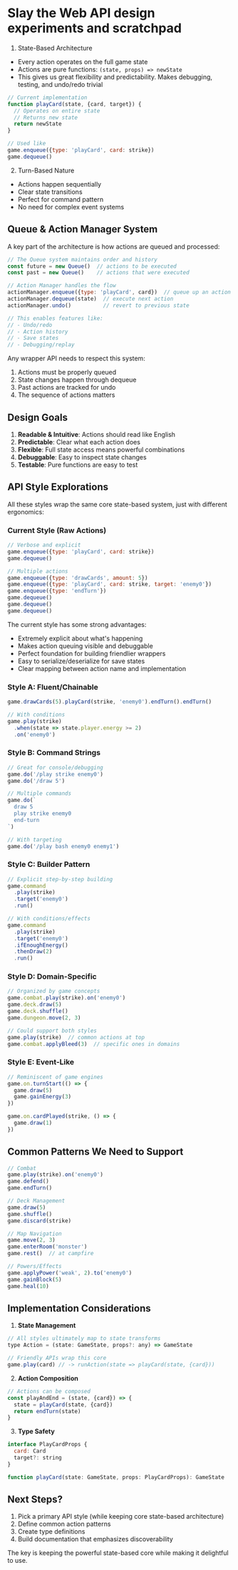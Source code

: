# Slay the Web API design experiments and scratchpad

1. State-Based Architecture
- Every action operates on the full game state
- Actions are pure functions: `(state, props) => newState`
- This gives us great flexibility and predictability. Makes debugging, testing, and undo/redo trivial

```js
// Current implementation
function playCard(state, {card, target}) {
  // Operates on entire state
  // Returns new state
  return newState
}

// Used like
game.enqueue({type: 'playCard', card: strike})
game.dequeue()
```

2. Turn-Based Nature
- Actions happen sequentially
- Clear state transitions
- Perfect for command pattern
- No need for complex event systems

## Queue & Action Manager System

A key part of the architecture is how actions are queued and processed:

```js
// The Queue system maintains order and history
const future = new Queue()  // actions to be executed
const past = new Queue()    // actions that were executed

// Action Manager handles the flow
actionManager.enqueue({type: 'playCard', card})  // queue up an action
actionManager.dequeue(state)  // execute next action
actionManager.undo()          // revert to previous state

// This enables features like:
// - Undo/redo
// - Action history
// - Save states
// - Debugging/replay
```

Any wrapper API needs to respect this system:
1. Actions must be properly queued
2. State changes happen through dequeue
3. Past actions are tracked for undo
4. The sequence of actions matters

## Design Goals

1. **Readable & Intuitive**: Actions should read like English
2. **Predictable**: Clear what each action does
3. **Flexible**: Full state access means powerful combinations
4. **Debuggable**: Easy to inspect state changes
5. **Testable**: Pure functions are easy to test

## API Style Explorations

All these styles wrap the same core state-based system, just with different ergonomics:

### Current Style (Raw Actions)
```js
// Verbose and explicit
game.enqueue({type: 'playCard', card: strike})
game.dequeue()

// Multiple actions
game.enqueue({type: 'drawCards', amount: 5})
game.enqueue({type: 'playCard', card: strike, target: 'enemy0'})
game.enqueue({type: 'endTurn'})
game.dequeue()
game.dequeue()
game.dequeue()
```

The current style has some strong advantages:
- Extremely explicit about what's happening
- Makes action queuing visible and debuggable
- Perfect foundation for building friendlier wrappers
- Easy to serialize/deserialize for save states
- Clear mapping between action name and implementation
    




### Style A: Fluent/Chainable

```js
game.drawCards(5).playCard(strike, 'enemy0').endTurn().endTurn()

// With conditions
game.play(strike)
  .when(state => state.player.energy >= 2)
  .on('enemy0')
```

### Style B: Command Strings
```js
// Great for console/debugging
game.do('/play strike enemy0')
game.do('/draw 5')

// Multiple commands
game.do(`
  draw 5
  play strike enemy0
  end-turn
`)

// With targeting
game.do('/play bash enemy0 enemy1')
```

### Style C: Builder Pattern
```js
// Explicit step-by-step building
game.command
  .play(strike)
  .target('enemy0')
  .run()

// With conditions/effects
game.command
  .play(strike)
  .target('enemy0')
  .ifEnoughEnergy()
  .thenDraw(2)
  .run()
```

### Style D: Domain-Specific
```js
// Organized by game concepts
game.combat.play(strike).on('enemy0')
game.deck.draw(5)
game.deck.shuffle()
game.dungeon.move(2, 3)

// Could support both styles
game.play(strike)  // common actions at top
game.combat.applyBleed(3)  // specific ones in domains
```

### Style E: Event-Like
```js
// Reminiscent of game engines
game.on.turnStart(() => {
  game.draw(5)
  game.gainEnergy(3)
})

game.on.cardPlayed(strike, () => {
  game.draw(1)
})
```

## Common Patterns We Need to Support

```js
// Combat
game.play(strike).on('enemy0')
game.defend()
game.endTurn()

// Deck Management
game.draw(5)
game.shuffle()
game.discard(strike)

// Map Navigation
game.move(2, 3)
game.enterRoom('monster')
game.rest()  // at campfire

// Powers/Effects
game.applyPower('weak', 2).to('enemy0')
game.gainBlock(5)
game.heal(10)
```

## Implementation Considerations

1. **State Management**
```js
// All styles ultimately map to state transforms
type Action = (state: GameState, props?: any) => GameState

// Friendly APIs wrap this core
game.play(card) // -> runAction(state => playCard(state, {card}))
```

2. **Action Composition**
```js
// Actions can be composed
const playAndEnd = (state, {card}) => {
  state = playCard(state, {card})
  return endTurn(state)
}
```

3. **Type Safety**
```js
interface PlayCardProps {
  card: Card
  target?: string
}

function playCard(state: GameState, props: PlayCardProps): GameState
```

## Next Steps?

1. Pick a primary API style (while keeping core state-based architecture)
2. Define common action patterns
3. Create type definitions
4. Build documentation that emphasizes discoverability

The key is keeping the powerful state-based core while making it delightful to use.
